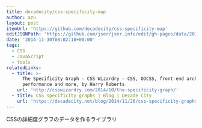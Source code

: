 ```yaml
---
title: decadecity/css-specificity-map
author: azu
layout: post
itemUrl: 'https://github.com/decadecity/css-specificity-map'
editJSONPath: 'https://github.com/jser/jser.info/edit/gh-pages/data/2014/11/index.json'
date: '2014-11-30T08:02:18+00:00'
tags:
  - CSS
  - JavaScript
  - tools
relatedLinks:
  - title: >-
      The Specificity Graph – CSS Wizardry – CSS, OOCSS, front-end architecture,
      performance and more, by Harry Roberts
    url: 'http://csswizardry.com/2014/10/the-specificity-graph/'
  - title: CSS specificity graphs | Blog | Decade City
    url: 'https://decadecity.net/blog/2014/11/26/css-specificity-graphs'
---
```

CSSの詳細度グラフのデータを作るライブラリ
